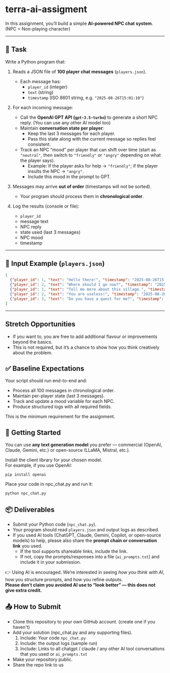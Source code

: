 # terra-ai-assigment
In this assignment, you’ll build a simple **AI-powered NPC chat system**.  (NPC = Non-playing character)

---

## 📝 Task  

Write a Python program that:  

1. Reads a JSON file of **100 player chat messages** (`players.json`).  
   - Each message has:  
     - `player_id` (integer)  
     - `text` (string)  
     - `timestamp` (ISO 8601 string, e.g. `"2025-08-26T15:01:10"`)  

2. For each incoming message:  
   - Call the **OpenAI GPT API (`gpt-3.5-turbo`)** to generate a short NPC reply. (You can use any other AI model too)
   - Maintain **conversation state per player**:  
     - Keep the last 3 messages for each player.  
     - Pass this state along with the current message so replies feel consistent.  
   - Track an NPC “mood” per player that can shift over time (start as `"neutral"`, then switch to `"friendly"` or `"angry"` depending on what the player says).  
     - Example: If the player asks for help → `"friendly"`; if the player insults the NPC → `"angry"`.  
     - Include this mood in the prompt to GPT.  

3. Messages may arrive **out of order** (timestamps will not be sorted).  
   - Your program should process them in **chronological order**.  

4. Log the results (console or file):  
   - `player_id`  
   - message text  
   - NPC reply  
   - state used (last 3 messages)  
   - NPC mood  
   - timestamp   

---

## 📂 Input Example (`players.json`)  

```json
[
  {"player_id": 1, "text": "Hello there!", "timestamp": "2025-08-26T15:01:10"},
  {"player_id": 2, "text": "Where should I go now?", "timestamp": "2025-08-26T15:01:05"},
  {"player_id": 1, "text": "Tell me more about this village.", "timestamp": "2025-08-26T15:01:20"},
  {"player_id": 2, "text": "You are useless!", "timestamp": "2025-08-26T15:01:25"},
  {"player_id": 3, "text": "Do you have a quest for me?", "timestamp": "2025-08-26T15:01:15"}
]
```
---

## Stretch Opportunities

- If you want to, you are free to add additional flavour or improvements beyond the basics.
- This is not required, but it’s a chance to show how you think creatively about the problem.

## ✅ Baseline Expectations
Your script should run end-to-end and:
- Process all 100 messages in chronological order.
- Maintain per-player state (last 3 messages).
- Track and update a mood variable for each NPC.
- Produce structured logs with all required fields.

This is the minimum requirement for the assignment.


## 🚀 Getting Started
You can use **any text generation model** you prefer — commercial (OpenAI, Claude, Gemini, etc.) or open-source (LLaMA, Mistral, etc.).  

Install the client library for your chosen model.  
For example, if you use OpenAI:  
```
pip install openai
```
Place your code in npc_chat.py and run it:

```
python npc_chat.py
```
## 📦 Deliverables

- Submit your Python code (`npc_chat.py`).  
- Your program should read `players.json` and output logs as described.  
- If you used AI tools (ChatGPT, Claude, Gemini, Copilot, or open-source models) to help, please also share the **prompt chain or conversation link** you used.  
  - If the tool supports shareable links, include the link.  
  - If not, copy the prompts/responses into a file (`ai_prompts.txt`) and include it in your submission.  

👉 Using AI is encouraged. We’re interested in seeing *how you think with AI*, how you structure prompts, and how you refine outputs.  
**Please don’t claim you avoided AI use to “look better” — this does not give extra credit.**

## 📤 How to Submit

- Clone this repository to your own GitHub account. (create one if you haven't)
- Add your solution (npc_chat.py and any supporting files).
    1. Include: Your code `npc_chat.py`
    2. Include: the output logs (sample run)
    3. Include: Links to all chatgpt / claude / any other AI tool conversations that you used or `ai_prompts.txt`
- Make your repository public.
- Share the repo link to us
